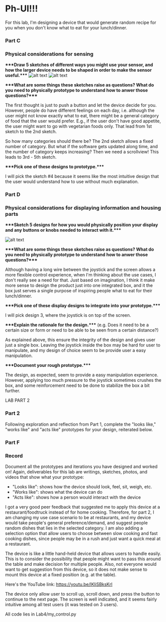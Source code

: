 # Ph-UI!!!

For this lab, I'm designing a device that would generate random recipe for you when you don't know what to eat for your lunch/dinner.

### Part C
### Physical considerations for sensing

**\*\*\*Draw 5 sketches of different ways you might use your sensor, and how the larger device needs to be shaped in order to make the sensor useful.\*\*\***
![alt text](https://github.com/xuqianzhi/Interactive-Lab-Hub/blob/Fall2021/Lab%204/sketch_part1_1.jpg)
![alt text](https://github.com/xuqianzhi/Interactive-Lab-Hub/blob/Fall2021/Lab%204/sketch_part1_2.jpg)

**\*\*\*What are some things these sketches raise as questions? What do you need to physically prototype to understand how to anwer those questions?\*\*\***

The first thought is just to push a button and let the device decide for you. However, people do have different feelings on each day, i.e. although the user might not know exactly what to eat, there might be a general category of food that the user would prefer. E.g., if the user don't have good appetite, the user might want to go with vegetarian foods only. That lead from 1st sketch to the 2nd sketch.

So how many categories should there be? The 2nd sketch allows a fixed number of category. But what if the software gets updated along time, and the number of category keeps increasing? Then we need a scrollview! This leads to 3rd - 5th sketch.

**\*\*\*Pick one of these designs to prototype.\*\*\***

I will pick the sketch #4 because it seems like the most intuitive design that the user would understand how to use without much explanation.


### Part D
### Physical considerations for displaying information and housing parts
 
**\*\*\*Sketch 5 designs for how you would physically position your display and any buttons or knobs needed to interact with it.\*\*\***

![alt text](https://github.com/xuqianzhi/Interactive-Lab-Hub/blob/Fall2021/Lab%204/sketch_part1_3.jpg)

**\*\*\*What are some things these sketches raise as questions? What do you need to physically prototype to understand how to anwer those questions?\*\*\***

Although having a long wire between the joystick and the screen allows a more flexible control experience, when I'm thinking about the use cases, I don't really see a need for that. Just based on imagination, I think it make more sense to design the product just into one integrated box, and it the box just serves a single purpose of inspiring people what to eat for their lunch/dinner.

**\*\*\*Pick one of these display designs to integrate into your prototype.\*\*\***

I will pick design 3, where the joystick is on top of the screen.

**\*\*\*Explain the rationale for the design.\*\*\*** (e.g. Does it need to be a certain size or form or need to be able to be seen from a certain distance?)

As explained above, this ensure the integrity of the design and gives user just a single box. Leaving the joystick inside the box may be hard for user to manipulate, and my design of choice seem to be provide user a easy manipulation. 

**\*\*\*Document your rough prototype.\*\*\***

The design, as expected, seem to provide a easy manipulation experience. However, applying too much pressure to the joystick sometimes crushes the box, and some reinforcement need to be done to stabilize the box a bit further.


LAB PART 2

### Part 2

Following exploration and reflection from Part 1, complete the "looks like," "works like" and "acts like" prototypes for your design, reiterated below.

### Part F
### Record

Document all the prototypes and iterations you have designed and worked on! Again, deliverables for this lab are writings, sketches, photos, and videos that show what your prototype:
* "Looks like": shows how the device should look, feel, sit, weigh, etc.
* "Works like": shows what the device can do
* "Acts like": shows how a person would interact with the device

I got a very good peer feedback that suggested me to apply this device at a restaurant/foodtruck instead of for home cooking. Therefore, for part 2, I am changing my use case scenario to be at restaurants, and my device would take people's general preference/demand, and suggest people random dishes that lies in the selected category. I am also adding a selection option that allow users to choose between slow cooking and fast cooking dishes, since people may be in a rush and just want a quick meal at a restaurant.

The device is like a little hand-held device that allows users to handle easily. This is to consider the possibility that people might want to pass this around the table and make decision for multiple people. Also, not everyone would want to get suggestion from this device, so it does not make sense to mount this device at a fixed position (e.g. at the table).

Here's the YouTube link: https://youtu.be/lKliSBksKrI

The device only allow user to scroll up, scroll down, and press the button to continue to the next page. The screen is well indicated, and it seems fairly intuitive among all test users (it was tested on 3 users).

All code lies in Lab4/my_control.py
